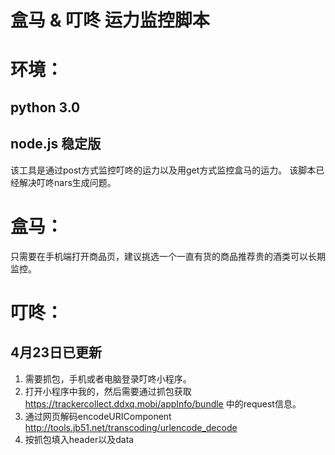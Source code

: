 # 盒马 & 叮咚 运力监控脚本
# 环境：
## python 3.0 
## node.js 稳定版

该工具是通过post方式监控叮咚的运力以及用get方式监控盒马的运力。
该脚本已经解决叮咚nars生成问题。

# 盒马：
只需要在手机端打开商品页，建议挑选一个一直有货的商品推荐贵的酒类可以长期监控。

# 叮咚：
## 4月23日已更新
1. 需要抓包，手机或者电脑登录叮咚小程序。
2. 打开小程序中我的，然后需要通过抓包获取 https://trackercollect.ddxq.mobi/appInfo/bundle 中的request信息。
3. 通过网页解码encodeURIComponent http://tools.jb51.net/transcoding/urlencode_decode
4. 按抓包填入header以及data
